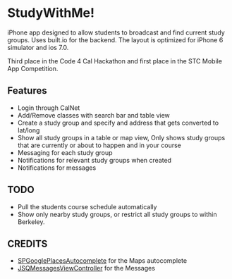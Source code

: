 StudyWithMe!
======
iPhone app designed to allow students to broadcast and find current study groups. Uses built.io for the backend. The layout is optimized for iPhone 6 simulator and ios 7.0. 

Third place in the Code 4 Cal Hackathon and first place in the STC Mobile App Competition.

Features
---------------------
  - Login through CalNet
  - Add/Remove classes with search bar and table view
  - Create a study group and specify and address that gets converted to lat/long
  - Show all study groups in a table or map view, Only shows study groups that are currently or about to happen and in your course
  - Messaging for each study group
  - Notifications for relevant study groups when created
  - Notifications for messages

TODO
----------------------
  - Pull the students course schedule automatically
  - Show only nearby study groups, or restrict all study groups to within Berkeley.

CREDITS
----------------------
  - [SPGooglePlacesAutocomplete](https://github.com/chenyuan/SPGooglePlacesAutocomplete) for the Maps autocomplete
  - [JSQMessagesViewController](https://github.com/jessesquires/JSQMessagesViewController) for the Messages
